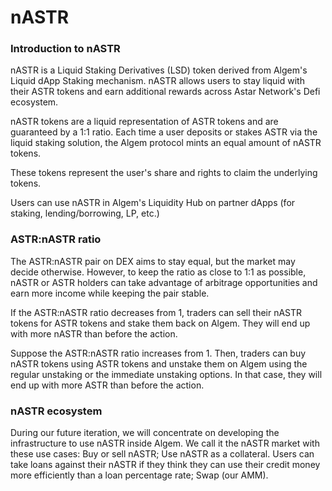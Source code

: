 # nASTR

### Introduction to nASTR

nASTR is a Liquid Staking Derivatives (LSD) token derived from Algem's Liquid dApp Staking mechanism. nASTR allows users to stay liquid with their ASTR tokens and earn additional rewards across Astar Network's Defi ecosystem.&#x20;

nASTR tokens are a liquid representation of ASTR tokens and are guaranteed by a 1:1 ratio. Each time a user deposits or stakes ASTR via the liquid staking solution, the Algem protocol mints an equal amount of nASTR tokens.&#x20;

These tokens represent the user's share and rights to claim the underlying tokens.

Users can use nASTR in Algem's Liquidity Hub on partner dApps (for staking, lending/borrowing, LP, etc.)

### ASTR:nASTR ratio

The ASTR:nASTR pair on DEX aims to stay equal, but the market may decide otherwise. However, to keep the ratio as close to 1:1 as possible, nASTR or ASTR holders can take advantage of arbitrage opportunities and earn more income while keeping the pair stable.

If the ASTR:nASTR ratio decreases from 1, traders can sell their nASTR tokens for ASTR tokens and stake them back on Algem. They will end up with more nASTR than before the action.

Suppose the ASTR:nASTR ratio increases from 1. Then, traders can buy nASTR tokens using ASTR tokens and unstake them on Algem using the regular unstaking or the immediate unstaking options. In that case, they will end up with more ASTR than before the action.

### nASTR ecosystem

During our future iteration, we will concentrate on developing the infrastructure to use nASTR inside Algem. We call it the nASTR market with these use cases: Buy or sell nASTR; Use nASTR as a collateral. Users can take loans against their nASTR if they think they can use their credit money more efficiently than a loan percentage rate; Swap (our AMM).

